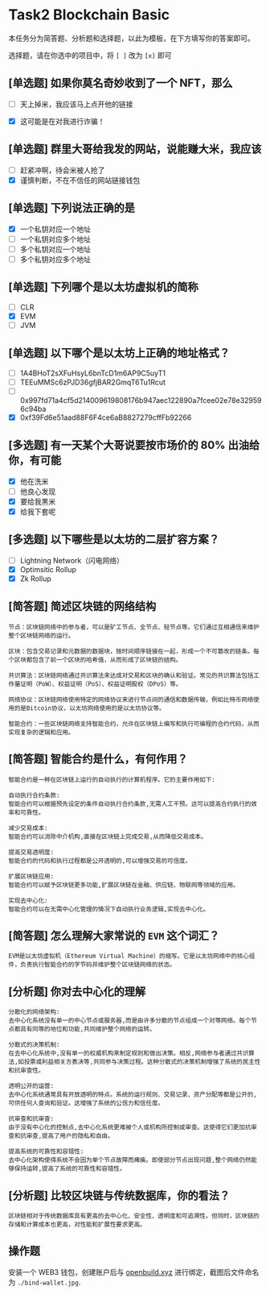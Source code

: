# Task2 Blockchain Basic

本任务分为简答题、分析题和选择题，以此为模板，在下方填写你的答案即可。

选择题，请在你选中的项目中，将 `[ ]` 改为 `[x]` 即可



## [单选题] 如果你莫名奇妙收到了一个 NFT，那么

- [ ] 天上掉米，我应该马上点开他的链接
- [x] 这可能是在对我进行诈骗！



## [单选题] 群里大哥给我发的网站，说能赚大米，我应该

- [ ] 赶紧冲啊，待会米被人抢了
- [x] 谨慎判断，不在不信任的网站链接钱包

## [单选题] 下列说法正确的是

- [x] 一个私钥对应一个地址
- [ ] 一个私钥对应多个地址
- [ ] 多个私钥对应一个地址
- [ ] 多个私钥对应多个地址

 ## [单选题] 下列哪个是以太坊虚拟机的简称

- [ ] CLR
- [x] EVM
- [ ] JVM

## [单选题] 以下哪个是以太坊上正确的地址格式？

- [ ] 1A4BHoT2sXFuHsyL6bnTcD1m6AP9C5uyT1
- [ ] TEEuMMSc6zPJD36gfjBAR2GmqT6Tu1Rcut
- [ ] 0x997fd71a4cf5d214009619808176b947aec122890a7fcee02e78e329596c94ba
- [x] 0xf39Fd6e51aad88F6F4ce6aB8827279cffFb92266
      
## [多选题] 有一天某个大哥说要按市场价的 80% 出油给你，有可能

- [x] 他在洗米
- [ ] 他良心发现
- [x] 要给我黒米
- [x] 给我下套呢

## [多选题] 以下哪些是以太坊的二层扩容方案？

- [ ] Lightning Network（闪电网络）
- [x] Optimsitic Rollup
- [x] Zk Rollup

## [简答题] 简述区块链的网络结构

```
节点：区块链网络中的参与者，可以是矿工节点、全节点、轻节点等。它们通过互相通信来维护整个区块链网络的运行。

区块：包含交易记录和元数据的数据块，按时间顺序链接在一起，形成一个不可篡改的链条。每个区块都包含了前一个区块的哈希值，从而形成了区块链的结构。

共识算法：区块链网络通过共识算法来达成对交易和区块的确认和验证。常见的共识算法包括工作量证明（PoW）、权益证明（PoS）、权益证明股权（DPoS）等。

网络协议：区块链网络使用特定的网络协议来进行节点间的通信和数据传输，例如比特币网络使用的是Bitcoin协议，以太坊网络使用的是以太坊协议等。

智能合约：一些区块链网络支持智能合约，允许在区块链上编写和执行可编程的合约代码，从而实现复杂的逻辑和应用。
```



## [简答题] 智能合约是什么，有何作用？

```
智能合约是一种在区块链上运行的自动执行的计算机程序。它的主要作用如下:

自动执行合约条款:
智能合约可以根据预先设定的条件自动执行合约条款,无需人工干预。这可以提高合约执行的效率和可靠性。

减少交易成本:
智能合约可以消除中介机构,直接在区块链上完成交易,从而降低交易成本。

提高交易透明度:
智能合约的代码和执行过程都是公开透明的,可以增强交易的可信度。

扩展区块链应用:
智能合约可以赋予区块链更多功能,扩展区块链在金融、供应链、物联网等领域的应用。

实现去中心化:
智能合约可以在无需中心化管理的情况下自动执行业务逻辑,实现去中心化。
```



## [简答题] 怎么理解大家常说的 `EVM` 这个词汇？

```
EVM是以太坊虚拟机（Ethereum Virtual Machine）的缩写。它是以太坊网络中的核心组件，负责执行智能合约的字节码并维护整个区块链网络的状态。
```



## [分析题] 你对去中心化的理解

```
分散化的网络架构:
去中心化系统没有单一的中心节点或服务器,而是由许多分散的节点组成一个对等网络。每个节点都具有同等的地位和功能,共同维护整个网络的运转。

分散式的决策机制:
在去中心化系统中,没有单一的权威机构来制定规则和做出决策。相反,网络参与者通过共识算法,如投票或利益相关方表决等,共同参与决策过程。这种分散式的决策机制增强了系统的民主性和抗审查性。

透明公开的运营:
去中心化系统通常具有开放透明的特点。系统的运行规则、交易记录、资产分配等都是公开的,可供任何人查询和验证。这增强了系统的公信力和信任度。

抗审查和抗审查:
由于没有中心化的控制点,去中心化系统更难被个人或机构所控制或审查。这使得它们更加抗审查和抗审查,提高了用户的隐私和自由。

提高系统的可靠性和容错性:
去中心化架构使得系统不会因为单个节点故障而瘫痪。即使部分节点出现问题,整个网络仍然能够保持运转,提高了系统的可靠性和容错性。
```



## [分析题] 比较区块链与传统数据库，你的看法？

```
区块链相对于传统数据库具有更高的去中心化、安全性、透明度和可追溯性。但同时，区块链的存储和计算成本也更高，对性能和扩展性要求更高。
```



## 操作题

安装一个 WEB3 钱包，创建账户后与 [openbuild.xyz](https://openbuild.xyz/profile) 进行绑定，截图后文件命名为 `./bind-wallet.jpg`.
